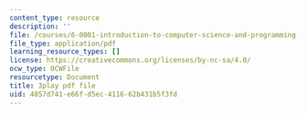 ```yaml
---
content_type: resource
description: ''
file: /courses/6-0001-introduction-to-computer-science-and-programming-in-python-fall-2016/4857d741e66fd5ec411662b431b5f3fd_QaOHeMnpnmU.pdf
file_type: application/pdf
learning_resource_types: []
license: https://creativecommons.org/licenses/by-nc-sa/4.0/
ocw_type: OCWFile
resourcetype: Document
title: 3play pdf file
uid: 4857d741-e66f-d5ec-4116-62b431b5f3fd
---
```

